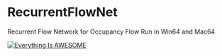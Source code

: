 # RecurrentFlowNet
Recurrent Flow Network for Occupancy Flow
Run in Win64 and Mac64 

[![Everything Is AWESOME](http://img.youtube.com/vi/y6T1CZo3IMs/0.jpg)](https://www.youtube.com/watch?v=y6T1CZo3IMs "Everything Is AWESOME")
